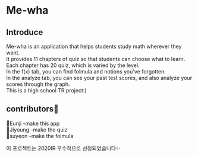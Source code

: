 # Me-wha
## Introduce
Me-wha is an application that helps students study math wherever they want.  
It provides 11 chapters of quiz so that students can choose what to learn. Each chapter has 20 quiz, which is varied by the level.  
In the f(x) tab, you can find folmula and notions you've forgotten.  
In the analyze tab, you can see your past test scores, and also analyze your scores through the graph.  
This is a high school TR project:)  
## contributors🌷
🌼Eunji -make this app  
🌼Jiyoung -make the quiz  
🌼suyeon -make the folmula

이 프로젝트는 2020IR 우수작으로 선정되었습니다✨
